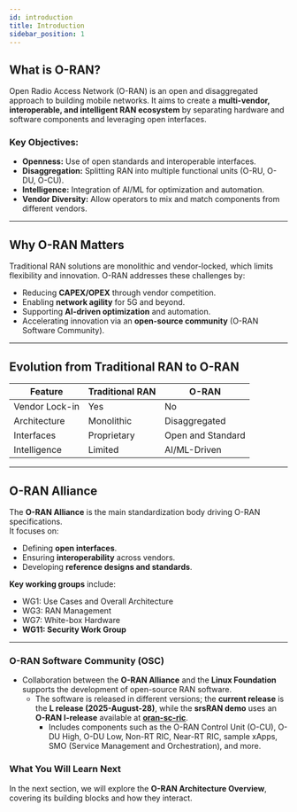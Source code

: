 ```yaml
---
id: introduction
title: Introduction
sidebar_position: 1
---
```


## What is O-RAN?
Open Radio Access Network (O-RAN) is an open and disaggregated approach to building mobile networks. It aims to create a **multi-vendor, interoperable, and intelligent RAN ecosystem** by separating hardware and software components and leveraging open interfaces.

### Key Objectives:
- **Openness:** Use of open standards and interoperable interfaces.
- **Disaggregation:** Splitting RAN into multiple functional units (O-RU, O-DU, O-CU).
- **Intelligence:** Integration of AI/ML for optimization and automation.
- **Vendor Diversity:** Allow operators to mix and match components from different vendors.

---

## Why O-RAN Matters
Traditional RAN solutions are monolithic and vendor-locked, which limits flexibility and innovation. O-RAN addresses these challenges by:
- Reducing **CAPEX/OPEX** through vendor competition.
- Enabling **network agility** for 5G and beyond.
- Supporting **AI-driven optimization** and automation.
- Accelerating innovation via an **open-source community** (O-RAN Software Community).

---

## Evolution from Traditional RAN to O-RAN
| Feature            | Traditional RAN | O-RAN               |
|--------------------|----------------|----------------------|
| Vendor Lock-in     | Yes            | No                  |
| Architecture       | Monolithic     | Disaggregated       |
| Interfaces         | Proprietary    | Open and Standard   |
| Intelligence       | Limited        | AI/ML-Driven        |

---

## O-RAN Alliance
The **O-RAN Alliance** is the main standardization body driving O-RAN specifications.  
It focuses on:
- Defining **open interfaces**.
- Ensuring **interoperability** across vendors.
- Developing **reference designs and standards**.

**Key working groups** include:
- WG1: Use Cases and Overall Architecture
- WG3: RAN Management
- WG7: White-box Hardware
- **WG11: Security Work Group**
---

### O-RAN Software Community (OSC)
- Collaboration between the **O-RAN Alliance** and the **Linux Foundation** supports the development of open-source RAN software.  
    - The software is released in different versions; the **current release** is the **L release (2025-August-28)**, while the **srsRAN demo** uses an **O-RAN I-release** available at [**oran-sc-ric**](https://github.com/srsran/oran-sc-ric).
        - Includes components such as the O-RAN Control Unit (O-CU), O-DU High, O-DU Low, Non-RT RIC, Near-RT RIC, sample xApps, SMO (Service Management and Orchestration), and more.



### What You Will Learn Next
In the next section, we will explore the **O-RAN Architecture Overview**, covering its building blocks and how they interact.

